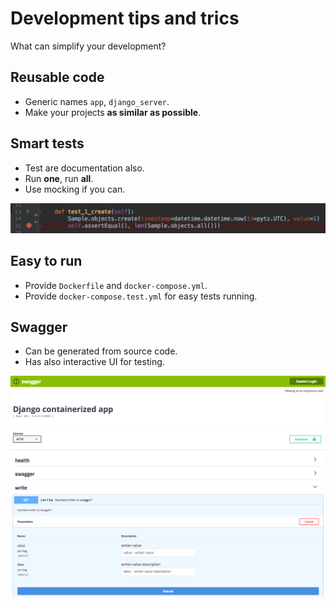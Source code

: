 # Development tips and trics
What can simplify your development?

## Reusable code
- Generic names `app`, `django_server`.
- Make your projects **as similar as possible**.

## Smart tests
- Test are documentation also.
- Run **one**, run **all**.
- Use mocking if you can.

![](images/debug_test.png)

## Easy to run
- Provide `Dockerfile` and `docker-compose.yml`.
- Provide `docker-compose.test.yml` for easy tests running.

## Swagger
- Can be generated from source code.
- Has also interactive UI for testing.

![](images/swagger.png)
